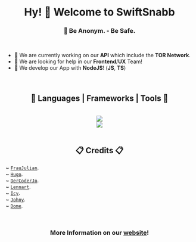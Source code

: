 <link rel="stylesheet" href="https://cdnjs.cloudflare.com/ajax/libs/font-awesome/6.5.1/css/all.min.css" integrity="sha512-DTOQO9RWCH3ppGqcWaEA1BIZOC6xxalwEsw9c2QQeAIftl+Vegovlnee1c9QX4TctnWMn13TZye+giMm8e2LwA==" crossorigin="anonymous" referrerpolicy="no-referrer" />

<h1 align="center">Hy! 👋 Welcome to SwiftSnabb</h1>
<h3 align="center">🤖 Be Anonym. - Be Safe.</h3>

<br>

- 🔭 We are currently working on our **API** which include the **TOR Network**.
- 🤝 We are looking for help in our **Frontend**/**UX** Team!
- 🌱 We develop our App with **NodeJS**! (**JS**, **TS**)

<br>

<h2 align="center">🧰 Languages | Frameworks | Tools 🧰</h2>
<div align="center">
<br>
<img src="https://skillicons.dev/icons?i=github,cloudflare,vscode,git,nginx,docker,linux,ubuntu"> 
<br>
<img src="https://skillicons.dev/icons?i=js,ts,html,css,nodejs,npm,express,pug,mysql"/> <br>
</div>

<br>

<h2 align="center">📋 Credits 📋</h2>

~ [`FrauJulian`](https://github.com/FrauJulian). <br>
~ [`Hugo`](https://github.com/hugo-berendi). <br>
~ [`DerCoderJo`](https://github.com/DerCoderJo). <br>
~ [`Lennart`](https://github.com/wpdwdwdsdsadafd). <br>
~ [`Icy`](https://github.com/icxyz). <br>
~ [`Johny`](https://github.com/Boss-Wolfi). <br>
~ [`Dome`](https://discord.com/users/1179778095385939970). <br>

<br>

<h3 align="center">More Information on our <a href="https://www.swiftsnabb.net/">website</a>!</h2>
